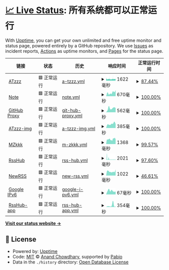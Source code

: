 # [📈 Live Status](https://uptime.atzzz.com): <!--live status--> **所有系统都可以正常运行**

With [Upptime](https://upptime.js.org), you can get your own unlimited and free uptime monitor and status page, powered entirely by a GitHub repository. We use [Issues](https://github.com/ipme/upptime/issues) as incident reports, [Actions](https://github.com/ipme/upptime/actions) as uptime monitors, and [Pages](https://demo.upptime.js.org) for the status page.

<!--start: status pages-->
<!-- This summary is generated by Upptime (https://github.com/upptime/upptime) -->
<!-- Do not edit this manually, your changes will be overwritten -->
<!-- prettier-ignore -->
| 链接 | 状态 | 历史 | 响应时间 | 正常运行时间 |
| --- | ------ | ------- | ------------- | ------ |
| <img alt="" src="https://icons.duckduckgo.com/ip3/atzzz.com.ico" height="13"> [ATzzz](https://atzzz.com) | 🟩 正常运行 | [a-tzzz.yml](https://github.com/ipme/upptime/commits/HEAD/history/a-tzzz.yml) | <details><summary><img alt="响应时间图像" src="./graphs/a-tzzz/response-time-week.png" height="20"> 1622毫秒</summary><br><a href="https://uptime.atzzz.com/history/a-tzzz"><img alt="响应时间 1662" src="https://img.shields.io/endpoint?url=https%3A%2F%2Fraw.githubusercontent.com%2Fipme%2Fupptime%2FHEAD%2Fapi%2Fa-tzzz%2Fresponse-time.json"></a><br><a href="https://uptime.atzzz.com/history/a-tzzz"><img alt="24 小时响应时间 1628" src="https://img.shields.io/endpoint?url=https%3A%2F%2Fraw.githubusercontent.com%2Fipme%2Fupptime%2FHEAD%2Fapi%2Fa-tzzz%2Fresponse-time-day.json"></a><br><a href="https://uptime.atzzz.com/history/a-tzzz"><img alt="7 天正常运行时间 1622" src="https://img.shields.io/endpoint?url=https%3A%2F%2Fraw.githubusercontent.com%2Fipme%2Fupptime%2FHEAD%2Fapi%2Fa-tzzz%2Fresponse-time-week.json"></a><br><a href="https://uptime.atzzz.com/history/a-tzzz"><img alt="30天的正常运行时间 1662" src="https://img.shields.io/endpoint?url=https%3A%2F%2Fraw.githubusercontent.com%2Fipme%2Fupptime%2FHEAD%2Fapi%2Fa-tzzz%2Fresponse-time-month.json"></a><br><a href="https://uptime.atzzz.com/history/a-tzzz"><img alt="1年的正常运行时间 1662" src="https://img.shields.io/endpoint?url=https%3A%2F%2Fraw.githubusercontent.com%2Fipme%2Fupptime%2FHEAD%2Fapi%2Fa-tzzz%2Fresponse-time-year.json"></a></details> | <details><summary><a href="https://uptime.atzzz.com/history/a-tzzz">87.44%</a></summary><a href="https://uptime.atzzz.com/history/a-tzzz"><img alt="正常运行时间 92.13%" src="https://img.shields.io/endpoint?url=https%3A%2F%2Fraw.githubusercontent.com%2Fipme%2Fupptime%2FHEAD%2Fapi%2Fa-tzzz%2Fuptime.json"></a><br><a href="https://uptime.atzzz.com/history/a-tzzz"><img alt="24 小时正常运行时间 86.77%" src="https://img.shields.io/endpoint?url=https%3A%2F%2Fraw.githubusercontent.com%2Fipme%2Fupptime%2FHEAD%2Fapi%2Fa-tzzz%2Fuptime-day.json"></a><br><a href="https://uptime.atzzz.com/history/a-tzzz"><img alt="7 天正常运行时间 87.44%" src="https://img.shields.io/endpoint?url=https%3A%2F%2Fraw.githubusercontent.com%2Fipme%2Fupptime%2FHEAD%2Fapi%2Fa-tzzz%2Fuptime-week.json"></a><br><a href="https://uptime.atzzz.com/history/a-tzzz"><img alt="30天的正常运行时间 92.13%" src="https://img.shields.io/endpoint?url=https%3A%2F%2Fraw.githubusercontent.com%2Fipme%2Fupptime%2FHEAD%2Fapi%2Fa-tzzz%2Fuptime-month.json"></a><br><a href="https://uptime.atzzz.com/history/a-tzzz"><img alt="1年的正常运行时间 92.13%" src="https://img.shields.io/endpoint?url=https%3A%2F%2Fraw.githubusercontent.com%2Fipme%2Fupptime%2FHEAD%2Fapi%2Fa-tzzz%2Fuptime-year.json"></a></details>
| <img alt="" src="https://icons.duckduckgo.com/ip3/note.atzzz.com.ico" height="13"> [Note](https://note.atzzz.com) | 🟩 正常运行 | [note.yml](https://github.com/ipme/upptime/commits/HEAD/history/note.yml) | <details><summary><img alt="响应时间图像" src="./graphs/note/response-time-week.png" height="20"> 670毫秒</summary><br><a href="https://uptime.atzzz.com/history/note"><img alt="响应时间 634" src="https://img.shields.io/endpoint?url=https%3A%2F%2Fraw.githubusercontent.com%2Fipme%2Fupptime%2FHEAD%2Fapi%2Fnote%2Fresponse-time.json"></a><br><a href="https://uptime.atzzz.com/history/note"><img alt="24 小时响应时间 1125" src="https://img.shields.io/endpoint?url=https%3A%2F%2Fraw.githubusercontent.com%2Fipme%2Fupptime%2FHEAD%2Fapi%2Fnote%2Fresponse-time-day.json"></a><br><a href="https://uptime.atzzz.com/history/note"><img alt="7 天正常运行时间 670" src="https://img.shields.io/endpoint?url=https%3A%2F%2Fraw.githubusercontent.com%2Fipme%2Fupptime%2FHEAD%2Fapi%2Fnote%2Fresponse-time-week.json"></a><br><a href="https://uptime.atzzz.com/history/note"><img alt="30天的正常运行时间 634" src="https://img.shields.io/endpoint?url=https%3A%2F%2Fraw.githubusercontent.com%2Fipme%2Fupptime%2FHEAD%2Fapi%2Fnote%2Fresponse-time-month.json"></a><br><a href="https://uptime.atzzz.com/history/note"><img alt="1年的正常运行时间 634" src="https://img.shields.io/endpoint?url=https%3A%2F%2Fraw.githubusercontent.com%2Fipme%2Fupptime%2FHEAD%2Fapi%2Fnote%2Fresponse-time-year.json"></a></details> | <details><summary><a href="https://uptime.atzzz.com/history/note">100.00%</a></summary><a href="https://uptime.atzzz.com/history/note"><img alt="正常运行时间 100.00%" src="https://img.shields.io/endpoint?url=https%3A%2F%2Fraw.githubusercontent.com%2Fipme%2Fupptime%2FHEAD%2Fapi%2Fnote%2Fuptime.json"></a><br><a href="https://uptime.atzzz.com/history/note"><img alt="24 小时正常运行时间 100.00%" src="https://img.shields.io/endpoint?url=https%3A%2F%2Fraw.githubusercontent.com%2Fipme%2Fupptime%2FHEAD%2Fapi%2Fnote%2Fuptime-day.json"></a><br><a href="https://uptime.atzzz.com/history/note"><img alt="7 天正常运行时间 100.00%" src="https://img.shields.io/endpoint?url=https%3A%2F%2Fraw.githubusercontent.com%2Fipme%2Fupptime%2FHEAD%2Fapi%2Fnote%2Fuptime-week.json"></a><br><a href="https://uptime.atzzz.com/history/note"><img alt="30天的正常运行时间 100.00%" src="https://img.shields.io/endpoint?url=https%3A%2F%2Fraw.githubusercontent.com%2Fipme%2Fupptime%2FHEAD%2Fapi%2Fnote%2Fuptime-month.json"></a><br><a href="https://uptime.atzzz.com/history/note"><img alt="1年的正常运行时间 100.00%" src="https://img.shields.io/endpoint?url=https%3A%2F%2Fraw.githubusercontent.com%2Fipme%2Fupptime%2FHEAD%2Fapi%2Fnote%2Fuptime-year.json"></a></details>
| <img alt="" src="https://icons.duckduckgo.com/ip3/github.atzzz.com.ico" height="13"> [GitHub Proxy](https://github.atzzz.com) | 🟩 正常运行 | [git-hub-proxy.yml](https://github.com/ipme/upptime/commits/HEAD/history/git-hub-proxy.yml) | <details><summary><img alt="响应时间图像" src="./graphs/git-hub-proxy/response-time-week.png" height="20"> 562毫秒</summary><br><a href="https://uptime.atzzz.com/history/git-hub-proxy"><img alt="响应时间 502" src="https://img.shields.io/endpoint?url=https%3A%2F%2Fraw.githubusercontent.com%2Fipme%2Fupptime%2FHEAD%2Fapi%2Fgit-hub-proxy%2Fresponse-time.json"></a><br><a href="https://uptime.atzzz.com/history/git-hub-proxy"><img alt="24 小时响应时间 601" src="https://img.shields.io/endpoint?url=https%3A%2F%2Fraw.githubusercontent.com%2Fipme%2Fupptime%2FHEAD%2Fapi%2Fgit-hub-proxy%2Fresponse-time-day.json"></a><br><a href="https://uptime.atzzz.com/history/git-hub-proxy"><img alt="7 天正常运行时间 562" src="https://img.shields.io/endpoint?url=https%3A%2F%2Fraw.githubusercontent.com%2Fipme%2Fupptime%2FHEAD%2Fapi%2Fgit-hub-proxy%2Fresponse-time-week.json"></a><br><a href="https://uptime.atzzz.com/history/git-hub-proxy"><img alt="30天的正常运行时间 502" src="https://img.shields.io/endpoint?url=https%3A%2F%2Fraw.githubusercontent.com%2Fipme%2Fupptime%2FHEAD%2Fapi%2Fgit-hub-proxy%2Fresponse-time-month.json"></a><br><a href="https://uptime.atzzz.com/history/git-hub-proxy"><img alt="1年的正常运行时间 502" src="https://img.shields.io/endpoint?url=https%3A%2F%2Fraw.githubusercontent.com%2Fipme%2Fupptime%2FHEAD%2Fapi%2Fgit-hub-proxy%2Fresponse-time-year.json"></a></details> | <details><summary><a href="https://uptime.atzzz.com/history/git-hub-proxy">100.00%</a></summary><a href="https://uptime.atzzz.com/history/git-hub-proxy"><img alt="正常运行时间 100.00%" src="https://img.shields.io/endpoint?url=https%3A%2F%2Fraw.githubusercontent.com%2Fipme%2Fupptime%2FHEAD%2Fapi%2Fgit-hub-proxy%2Fuptime.json"></a><br><a href="https://uptime.atzzz.com/history/git-hub-proxy"><img alt="24 小时正常运行时间 100.00%" src="https://img.shields.io/endpoint?url=https%3A%2F%2Fraw.githubusercontent.com%2Fipme%2Fupptime%2FHEAD%2Fapi%2Fgit-hub-proxy%2Fuptime-day.json"></a><br><a href="https://uptime.atzzz.com/history/git-hub-proxy"><img alt="7 天正常运行时间 100.00%" src="https://img.shields.io/endpoint?url=https%3A%2F%2Fraw.githubusercontent.com%2Fipme%2Fupptime%2FHEAD%2Fapi%2Fgit-hub-proxy%2Fuptime-week.json"></a><br><a href="https://uptime.atzzz.com/history/git-hub-proxy"><img alt="30天的正常运行时间 100.00%" src="https://img.shields.io/endpoint?url=https%3A%2F%2Fraw.githubusercontent.com%2Fipme%2Fupptime%2FHEAD%2Fapi%2Fgit-hub-proxy%2Fuptime-month.json"></a><br><a href="https://uptime.atzzz.com/history/git-hub-proxy"><img alt="1年的正常运行时间 100.00%" src="https://img.shields.io/endpoint?url=https%3A%2F%2Fraw.githubusercontent.com%2Fipme%2Fupptime%2FHEAD%2Fapi%2Fgit-hub-proxy%2Fuptime-year.json"></a></details>
| <img alt="" src="https://icons.duckduckgo.com/ip3/imgs.atzzz.com.ico" height="13"> [ATzzz-img](https://imgs.atzzz.com) | 🟩 正常运行 | [a-tzzz-img.yml](https://github.com/ipme/upptime/commits/HEAD/history/a-tzzz-img.yml) | <details><summary><img alt="响应时间图像" src="./graphs/a-tzzz-img/response-time-week.png" height="20"> 385毫秒</summary><br><a href="https://uptime.atzzz.com/history/a-tzzz-img"><img alt="响应时间 384" src="https://img.shields.io/endpoint?url=https%3A%2F%2Fraw.githubusercontent.com%2Fipme%2Fupptime%2FHEAD%2Fapi%2Fa-tzzz-img%2Fresponse-time.json"></a><br><a href="https://uptime.atzzz.com/history/a-tzzz-img"><img alt="24 小时响应时间 373" src="https://img.shields.io/endpoint?url=https%3A%2F%2Fraw.githubusercontent.com%2Fipme%2Fupptime%2FHEAD%2Fapi%2Fa-tzzz-img%2Fresponse-time-day.json"></a><br><a href="https://uptime.atzzz.com/history/a-tzzz-img"><img alt="7 天正常运行时间 385" src="https://img.shields.io/endpoint?url=https%3A%2F%2Fraw.githubusercontent.com%2Fipme%2Fupptime%2FHEAD%2Fapi%2Fa-tzzz-img%2Fresponse-time-week.json"></a><br><a href="https://uptime.atzzz.com/history/a-tzzz-img"><img alt="30天的正常运行时间 384" src="https://img.shields.io/endpoint?url=https%3A%2F%2Fraw.githubusercontent.com%2Fipme%2Fupptime%2FHEAD%2Fapi%2Fa-tzzz-img%2Fresponse-time-month.json"></a><br><a href="https://uptime.atzzz.com/history/a-tzzz-img"><img alt="1年的正常运行时间 384" src="https://img.shields.io/endpoint?url=https%3A%2F%2Fraw.githubusercontent.com%2Fipme%2Fupptime%2FHEAD%2Fapi%2Fa-tzzz-img%2Fresponse-time-year.json"></a></details> | <details><summary><a href="https://uptime.atzzz.com/history/a-tzzz-img">100.00%</a></summary><a href="https://uptime.atzzz.com/history/a-tzzz-img"><img alt="正常运行时间 100.00%" src="https://img.shields.io/endpoint?url=https%3A%2F%2Fraw.githubusercontent.com%2Fipme%2Fupptime%2FHEAD%2Fapi%2Fa-tzzz-img%2Fuptime.json"></a><br><a href="https://uptime.atzzz.com/history/a-tzzz-img"><img alt="24 小时正常运行时间 100.00%" src="https://img.shields.io/endpoint?url=https%3A%2F%2Fraw.githubusercontent.com%2Fipme%2Fupptime%2FHEAD%2Fapi%2Fa-tzzz-img%2Fuptime-day.json"></a><br><a href="https://uptime.atzzz.com/history/a-tzzz-img"><img alt="7 天正常运行时间 100.00%" src="https://img.shields.io/endpoint?url=https%3A%2F%2Fraw.githubusercontent.com%2Fipme%2Fupptime%2FHEAD%2Fapi%2Fa-tzzz-img%2Fuptime-week.json"></a><br><a href="https://uptime.atzzz.com/history/a-tzzz-img"><img alt="30天的正常运行时间 100.00%" src="https://img.shields.io/endpoint?url=https%3A%2F%2Fraw.githubusercontent.com%2Fipme%2Fupptime%2FHEAD%2Fapi%2Fa-tzzz-img%2Fuptime-month.json"></a><br><a href="https://uptime.atzzz.com/history/a-tzzz-img"><img alt="1年的正常运行时间 100.00%" src="https://img.shields.io/endpoint?url=https%3A%2F%2Fraw.githubusercontent.com%2Fipme%2Fupptime%2FHEAD%2Fapi%2Fa-tzzz-img%2Fuptime-year.json"></a></details>
| <img alt="" src="https://icons.duckduckgo.com/ip3/mzkkk.com.ico" height="13"> [MZkkk](https://mzkkk.com) | 🟩 正常运行 | [m-zkkk.yml](https://github.com/ipme/upptime/commits/HEAD/history/m-zkkk.yml) | <details><summary><img alt="响应时间图像" src="./graphs/m-zkkk/response-time-week.png" height="20"> 1368毫秒</summary><br><a href="https://uptime.atzzz.com/history/m-zkkk"><img alt="响应时间 1360" src="https://img.shields.io/endpoint?url=https%3A%2F%2Fraw.githubusercontent.com%2Fipme%2Fupptime%2FHEAD%2Fapi%2Fm-zkkk%2Fresponse-time.json"></a><br><a href="https://uptime.atzzz.com/history/m-zkkk"><img alt="24 小时响应时间 1398" src="https://img.shields.io/endpoint?url=https%3A%2F%2Fraw.githubusercontent.com%2Fipme%2Fupptime%2FHEAD%2Fapi%2Fm-zkkk%2Fresponse-time-day.json"></a><br><a href="https://uptime.atzzz.com/history/m-zkkk"><img alt="7 天正常运行时间 1368" src="https://img.shields.io/endpoint?url=https%3A%2F%2Fraw.githubusercontent.com%2Fipme%2Fupptime%2FHEAD%2Fapi%2Fm-zkkk%2Fresponse-time-week.json"></a><br><a href="https://uptime.atzzz.com/history/m-zkkk"><img alt="30天的正常运行时间 1360" src="https://img.shields.io/endpoint?url=https%3A%2F%2Fraw.githubusercontent.com%2Fipme%2Fupptime%2FHEAD%2Fapi%2Fm-zkkk%2Fresponse-time-month.json"></a><br><a href="https://uptime.atzzz.com/history/m-zkkk"><img alt="1年的正常运行时间 1360" src="https://img.shields.io/endpoint?url=https%3A%2F%2Fraw.githubusercontent.com%2Fipme%2Fupptime%2FHEAD%2Fapi%2Fm-zkkk%2Fresponse-time-year.json"></a></details> | <details><summary><a href="https://uptime.atzzz.com/history/m-zkkk">99.57%</a></summary><a href="https://uptime.atzzz.com/history/m-zkkk"><img alt="正常运行时间 99.37%" src="https://img.shields.io/endpoint?url=https%3A%2F%2Fraw.githubusercontent.com%2Fipme%2Fupptime%2FHEAD%2Fapi%2Fm-zkkk%2Fuptime.json"></a><br><a href="https://uptime.atzzz.com/history/m-zkkk"><img alt="24 小时正常运行时间 99.47%" src="https://img.shields.io/endpoint?url=https%3A%2F%2Fraw.githubusercontent.com%2Fipme%2Fupptime%2FHEAD%2Fapi%2Fm-zkkk%2Fuptime-day.json"></a><br><a href="https://uptime.atzzz.com/history/m-zkkk"><img alt="7 天正常运行时间 99.57%" src="https://img.shields.io/endpoint?url=https%3A%2F%2Fraw.githubusercontent.com%2Fipme%2Fupptime%2FHEAD%2Fapi%2Fm-zkkk%2Fuptime-week.json"></a><br><a href="https://uptime.atzzz.com/history/m-zkkk"><img alt="30天的正常运行时间 99.37%" src="https://img.shields.io/endpoint?url=https%3A%2F%2Fraw.githubusercontent.com%2Fipme%2Fupptime%2FHEAD%2Fapi%2Fm-zkkk%2Fuptime-month.json"></a><br><a href="https://uptime.atzzz.com/history/m-zkkk"><img alt="1年的正常运行时间 99.37%" src="https://img.shields.io/endpoint?url=https%3A%2F%2Fraw.githubusercontent.com%2Fipme%2Fupptime%2FHEAD%2Fapi%2Fm-zkkk%2Fuptime-year.json"></a></details>
| <img alt="" src="https://icons.duckduckgo.com/ip3/rsshub.isrss.com.ico" height="13"> [RssHub](https://rsshub.isrss.com) | 🟩 正常运行 | [rss-hub.yml](https://github.com/ipme/upptime/commits/HEAD/history/rss-hub.yml) | <details><summary><img alt="响应时间图像" src="./graphs/rss-hub/response-time-week.png" height="20"> 2021毫秒</summary><br><a href="https://uptime.atzzz.com/history/rss-hub"><img alt="响应时间 1657" src="https://img.shields.io/endpoint?url=https%3A%2F%2Fraw.githubusercontent.com%2Fipme%2Fupptime%2FHEAD%2Fapi%2Frss-hub%2Fresponse-time.json"></a><br><a href="https://uptime.atzzz.com/history/rss-hub"><img alt="24 小时响应时间 776" src="https://img.shields.io/endpoint?url=https%3A%2F%2Fraw.githubusercontent.com%2Fipme%2Fupptime%2FHEAD%2Fapi%2Frss-hub%2Fresponse-time-day.json"></a><br><a href="https://uptime.atzzz.com/history/rss-hub"><img alt="7 天正常运行时间 2021" src="https://img.shields.io/endpoint?url=https%3A%2F%2Fraw.githubusercontent.com%2Fipme%2Fupptime%2FHEAD%2Fapi%2Frss-hub%2Fresponse-time-week.json"></a><br><a href="https://uptime.atzzz.com/history/rss-hub"><img alt="30天的正常运行时间 1657" src="https://img.shields.io/endpoint?url=https%3A%2F%2Fraw.githubusercontent.com%2Fipme%2Fupptime%2FHEAD%2Fapi%2Frss-hub%2Fresponse-time-month.json"></a><br><a href="https://uptime.atzzz.com/history/rss-hub"><img alt="1年的正常运行时间 1657" src="https://img.shields.io/endpoint?url=https%3A%2F%2Fraw.githubusercontent.com%2Fipme%2Fupptime%2FHEAD%2Fapi%2Frss-hub%2Fresponse-time-year.json"></a></details> | <details><summary><a href="https://uptime.atzzz.com/history/rss-hub">97.60%</a></summary><a href="https://uptime.atzzz.com/history/rss-hub"><img alt="正常运行时间 97.75%" src="https://img.shields.io/endpoint?url=https%3A%2F%2Fraw.githubusercontent.com%2Fipme%2Fupptime%2FHEAD%2Fapi%2Frss-hub%2Fuptime.json"></a><br><a href="https://uptime.atzzz.com/history/rss-hub"><img alt="24 小时正常运行时间 94.53%" src="https://img.shields.io/endpoint?url=https%3A%2F%2Fraw.githubusercontent.com%2Fipme%2Fupptime%2FHEAD%2Fapi%2Frss-hub%2Fuptime-day.json"></a><br><a href="https://uptime.atzzz.com/history/rss-hub"><img alt="7 天正常运行时间 97.60%" src="https://img.shields.io/endpoint?url=https%3A%2F%2Fraw.githubusercontent.com%2Fipme%2Fupptime%2FHEAD%2Fapi%2Frss-hub%2Fuptime-week.json"></a><br><a href="https://uptime.atzzz.com/history/rss-hub"><img alt="30天的正常运行时间 97.75%" src="https://img.shields.io/endpoint?url=https%3A%2F%2Fraw.githubusercontent.com%2Fipme%2Fupptime%2FHEAD%2Fapi%2Frss-hub%2Fuptime-month.json"></a><br><a href="https://uptime.atzzz.com/history/rss-hub"><img alt="1年的正常运行时间 97.75%" src="https://img.shields.io/endpoint?url=https%3A%2F%2Fraw.githubusercontent.com%2Fipme%2Fupptime%2FHEAD%2Fapi%2Frss-hub%2Fuptime-year.json"></a></details>
| <img alt="" src="https://icons.duckduckgo.com/ip3/isrss.com.ico" height="13"> [NewRSS](https://isrss.com) | 🟩 正常运行 | [new-rss.yml](https://github.com/ipme/upptime/commits/HEAD/history/new-rss.yml) | <details><summary><img alt="响应时间图像" src="./graphs/new-rss/response-time-week.png" height="20"> 1022毫秒</summary><br><a href="https://uptime.atzzz.com/history/new-rss"><img alt="响应时间 1489" src="https://img.shields.io/endpoint?url=https%3A%2F%2Fraw.githubusercontent.com%2Fipme%2Fupptime%2FHEAD%2Fapi%2Fnew-rss%2Fresponse-time.json"></a><br><a href="https://uptime.atzzz.com/history/new-rss"><img alt="24 小时响应时间 1519" src="https://img.shields.io/endpoint?url=https%3A%2F%2Fraw.githubusercontent.com%2Fipme%2Fupptime%2FHEAD%2Fapi%2Fnew-rss%2Fresponse-time-day.json"></a><br><a href="https://uptime.atzzz.com/history/new-rss"><img alt="7 天正常运行时间 1022" src="https://img.shields.io/endpoint?url=https%3A%2F%2Fraw.githubusercontent.com%2Fipme%2Fupptime%2FHEAD%2Fapi%2Fnew-rss%2Fresponse-time-week.json"></a><br><a href="https://uptime.atzzz.com/history/new-rss"><img alt="30天的正常运行时间 1489" src="https://img.shields.io/endpoint?url=https%3A%2F%2Fraw.githubusercontent.com%2Fipme%2Fupptime%2FHEAD%2Fapi%2Fnew-rss%2Fresponse-time-month.json"></a><br><a href="https://uptime.atzzz.com/history/new-rss"><img alt="1年的正常运行时间 1489" src="https://img.shields.io/endpoint?url=https%3A%2F%2Fraw.githubusercontent.com%2Fipme%2Fupptime%2FHEAD%2Fapi%2Fnew-rss%2Fresponse-time-year.json"></a></details> | <details><summary><a href="https://uptime.atzzz.com/history/new-rss">46.61%</a></summary><a href="https://uptime.atzzz.com/history/new-rss"><img alt="正常运行时间 68.03%" src="https://img.shields.io/endpoint?url=https%3A%2F%2Fraw.githubusercontent.com%2Fipme%2Fupptime%2FHEAD%2Fapi%2Fnew-rss%2Fuptime.json"></a><br><a href="https://uptime.atzzz.com/history/new-rss"><img alt="24 小时正常运行时间 100.00%" src="https://img.shields.io/endpoint?url=https%3A%2F%2Fraw.githubusercontent.com%2Fipme%2Fupptime%2FHEAD%2Fapi%2Fnew-rss%2Fuptime-day.json"></a><br><a href="https://uptime.atzzz.com/history/new-rss"><img alt="7 天正常运行时间 46.61%" src="https://img.shields.io/endpoint?url=https%3A%2F%2Fraw.githubusercontent.com%2Fipme%2Fupptime%2FHEAD%2Fapi%2Fnew-rss%2Fuptime-week.json"></a><br><a href="https://uptime.atzzz.com/history/new-rss"><img alt="30天的正常运行时间 68.03%" src="https://img.shields.io/endpoint?url=https%3A%2F%2Fraw.githubusercontent.com%2Fipme%2Fupptime%2FHEAD%2Fapi%2Fnew-rss%2Fuptime-month.json"></a><br><a href="https://uptime.atzzz.com/history/new-rss"><img alt="1年的正常运行时间 68.03%" src="https://img.shields.io/endpoint?url=https%3A%2F%2Fraw.githubusercontent.com%2Fipme%2Fupptime%2FHEAD%2Fapi%2Fnew-rss%2Fuptime-year.json"></a></details>
| <img alt="" src="https://icons.duckduckgo.com/ip3/www.google.com.ico" height="13"> [Google IPv6](http://www.google.com) | 🟩 正常运行 | [google-i-pv6.yml](https://github.com/ipme/upptime/commits/HEAD/history/google-i-pv6.yml) | <details><summary><img alt="响应时间图像" src="./graphs/google-i-pv6/response-time-week.png" height="20"> 67毫秒</summary><br><a href="https://uptime.atzzz.com/history/google-i-pv6"><img alt="响应时间 59" src="https://img.shields.io/endpoint?url=https%3A%2F%2Fraw.githubusercontent.com%2Fipme%2Fupptime%2FHEAD%2Fapi%2Fgoogle-i-pv6%2Fresponse-time.json"></a><br><a href="https://uptime.atzzz.com/history/google-i-pv6"><img alt="24 小时响应时间 54" src="https://img.shields.io/endpoint?url=https%3A%2F%2Fraw.githubusercontent.com%2Fipme%2Fupptime%2FHEAD%2Fapi%2Fgoogle-i-pv6%2Fresponse-time-day.json"></a><br><a href="https://uptime.atzzz.com/history/google-i-pv6"><img alt="7 天正常运行时间 67" src="https://img.shields.io/endpoint?url=https%3A%2F%2Fraw.githubusercontent.com%2Fipme%2Fupptime%2FHEAD%2Fapi%2Fgoogle-i-pv6%2Fresponse-time-week.json"></a><br><a href="https://uptime.atzzz.com/history/google-i-pv6"><img alt="30天的正常运行时间 59" src="https://img.shields.io/endpoint?url=https%3A%2F%2Fraw.githubusercontent.com%2Fipme%2Fupptime%2FHEAD%2Fapi%2Fgoogle-i-pv6%2Fresponse-time-month.json"></a><br><a href="https://uptime.atzzz.com/history/google-i-pv6"><img alt="1年的正常运行时间 59" src="https://img.shields.io/endpoint?url=https%3A%2F%2Fraw.githubusercontent.com%2Fipme%2Fupptime%2FHEAD%2Fapi%2Fgoogle-i-pv6%2Fresponse-time-year.json"></a></details> | <details><summary><a href="https://uptime.atzzz.com/history/google-i-pv6">100.00%</a></summary><a href="https://uptime.atzzz.com/history/google-i-pv6"><img alt="正常运行时间 99.86%" src="https://img.shields.io/endpoint?url=https%3A%2F%2Fraw.githubusercontent.com%2Fipme%2Fupptime%2FHEAD%2Fapi%2Fgoogle-i-pv6%2Fuptime.json"></a><br><a href="https://uptime.atzzz.com/history/google-i-pv6"><img alt="24 小时正常运行时间 100.00%" src="https://img.shields.io/endpoint?url=https%3A%2F%2Fraw.githubusercontent.com%2Fipme%2Fupptime%2FHEAD%2Fapi%2Fgoogle-i-pv6%2Fuptime-day.json"></a><br><a href="https://uptime.atzzz.com/history/google-i-pv6"><img alt="7 天正常运行时间 100.00%" src="https://img.shields.io/endpoint?url=https%3A%2F%2Fraw.githubusercontent.com%2Fipme%2Fupptime%2FHEAD%2Fapi%2Fgoogle-i-pv6%2Fuptime-week.json"></a><br><a href="https://uptime.atzzz.com/history/google-i-pv6"><img alt="30天的正常运行时间 99.86%" src="https://img.shields.io/endpoint?url=https%3A%2F%2Fraw.githubusercontent.com%2Fipme%2Fupptime%2FHEAD%2Fapi%2Fgoogle-i-pv6%2Fuptime-month.json"></a><br><a href="https://uptime.atzzz.com/history/google-i-pv6"><img alt="1年的正常运行时间 99.86%" src="https://img.shields.io/endpoint?url=https%3A%2F%2Fraw.githubusercontent.com%2Fipme%2Fupptime%2FHEAD%2Fapi%2Fgoogle-i-pv6%2Fuptime-year.json"></a></details>
| <img alt="" src="https://icons.duckduckgo.com/ip3/rsshub.app.ico" height="13"> [RssHub-app](https://rsshub.app) | 🟩 正常运行 | [rss-hub-app.yml](https://github.com/ipme/upptime/commits/HEAD/history/rss-hub-app.yml) | <details><summary><img alt="响应时间图像" src="./graphs/rss-hub-app/response-time-week.png" height="20"> 354毫秒</summary><br><a href="https://uptime.atzzz.com/history/rss-hub-app"><img alt="响应时间 1755" src="https://img.shields.io/endpoint?url=https%3A%2F%2Fraw.githubusercontent.com%2Fipme%2Fupptime%2FHEAD%2Fapi%2Frss-hub-app%2Fresponse-time.json"></a><br><a href="https://uptime.atzzz.com/history/rss-hub-app"><img alt="24 小时响应时间 149" src="https://img.shields.io/endpoint?url=https%3A%2F%2Fraw.githubusercontent.com%2Fipme%2Fupptime%2FHEAD%2Fapi%2Frss-hub-app%2Fresponse-time-day.json"></a><br><a href="https://uptime.atzzz.com/history/rss-hub-app"><img alt="7 天正常运行时间 354" src="https://img.shields.io/endpoint?url=https%3A%2F%2Fraw.githubusercontent.com%2Fipme%2Fupptime%2FHEAD%2Fapi%2Frss-hub-app%2Fresponse-time-week.json"></a><br><a href="https://uptime.atzzz.com/history/rss-hub-app"><img alt="30天的正常运行时间 1755" src="https://img.shields.io/endpoint?url=https%3A%2F%2Fraw.githubusercontent.com%2Fipme%2Fupptime%2FHEAD%2Fapi%2Frss-hub-app%2Fresponse-time-month.json"></a><br><a href="https://uptime.atzzz.com/history/rss-hub-app"><img alt="1年的正常运行时间 1755" src="https://img.shields.io/endpoint?url=https%3A%2F%2Fraw.githubusercontent.com%2Fipme%2Fupptime%2FHEAD%2Fapi%2Frss-hub-app%2Fresponse-time-year.json"></a></details> | <details><summary><a href="https://uptime.atzzz.com/history/rss-hub-app">100.00%</a></summary><a href="https://uptime.atzzz.com/history/rss-hub-app"><img alt="正常运行时间 100.00%" src="https://img.shields.io/endpoint?url=https%3A%2F%2Fraw.githubusercontent.com%2Fipme%2Fupptime%2FHEAD%2Fapi%2Frss-hub-app%2Fuptime.json"></a><br><a href="https://uptime.atzzz.com/history/rss-hub-app"><img alt="24 小时正常运行时间 100.00%" src="https://img.shields.io/endpoint?url=https%3A%2F%2Fraw.githubusercontent.com%2Fipme%2Fupptime%2FHEAD%2Fapi%2Frss-hub-app%2Fuptime-day.json"></a><br><a href="https://uptime.atzzz.com/history/rss-hub-app"><img alt="7 天正常运行时间 100.00%" src="https://img.shields.io/endpoint?url=https%3A%2F%2Fraw.githubusercontent.com%2Fipme%2Fupptime%2FHEAD%2Fapi%2Frss-hub-app%2Fuptime-week.json"></a><br><a href="https://uptime.atzzz.com/history/rss-hub-app"><img alt="30天的正常运行时间 100.00%" src="https://img.shields.io/endpoint?url=https%3A%2F%2Fraw.githubusercontent.com%2Fipme%2Fupptime%2FHEAD%2Fapi%2Frss-hub-app%2Fuptime-month.json"></a><br><a href="https://uptime.atzzz.com/history/rss-hub-app"><img alt="1年的正常运行时间 100.00%" src="https://img.shields.io/endpoint?url=https%3A%2F%2Fraw.githubusercontent.com%2Fipme%2Fupptime%2FHEAD%2Fapi%2Frss-hub-app%2Fuptime-year.json"></a></details>

<!--end: status pages-->

[**Visit our status website →**](https://uptime.atzzz.com)

## 📄 License

- Powered by: [Upptime](https://github.com/upptime/upptime)
- Code: [MIT](./LICENSE) © [Anand Chowdhary](https://anandchowdhary.com), supported by [Pabio](https://pabio.com)
- Data in the `./history` directory: [Open Database License](https://opendatacommons.org/licenses/odbl/1-0/)
